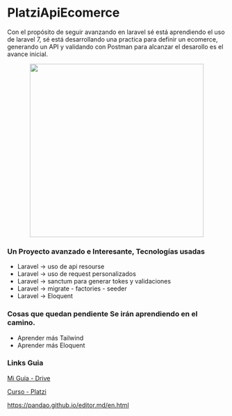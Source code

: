 # PlatziApiEcomerce
Con el propósito de seguir avanzando en laravel sé está aprendiendo el uso de laravel 7, sé está desarrollando una practica para definir un ecomerce, generando un API y  validando con Postman para alcanzar el desarollo es el avance inicial. 


<p align="center"><a href="https://github.com/LeoSan/PlatziApiEcomerce" target="_blank"><img src="https://raw.githubusercontent.com/laravel/art/master/logo-lockup/5%20SVG/2%20CMYK/1%20Full%20Color/laravel-logolockup-cmyk-red.svg" width="400"></a></p>






### Un Proyecto avanzado e  Interesante, Tecnologías usadas  


- Laravel -> uso de api resourse 
- Laravel -> uso de request personalizados
- Laravel -> sanctum para generar tokes y validaciones 
- Laravel -> migrate -  factories - seeder 
- Laravel -> Eloquent 



### Cosas que quedan pendiente Se irán aprendiendo en el camino. 
- Aprender más Tailwind  
- Aprender más Eloquent


### Links Guia 


[Mi Guía - Drive ](https://docs.google.com/document/d/132uPNS0OkLLm153QFCbuHyOoNR7LnVoskj2258Qe-uc/edit)

[Curso  - Platzi](https://platzi.com/clases/1959-laravel-avanzado/30084-manejo-de-relaciones-en-bases-de-datos-con-laravel/)


https://pandao.github.io/editor.md/en.html
